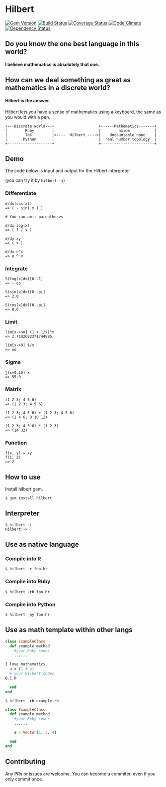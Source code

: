 # Hilbert

[![Gem Version](https://badge.fury.io/rb/hilbert.svg)](http://badge.fury.io/rb/hilbert) [![Build Status](https://travis-ci.org/gogotanaka/Q.svg?branch=master)](https://travis-ci.org/gogotanaka/Q) [![Coverage Status](https://coveralls.io/repos/gogotanaka/Q/badge.png?branch=master)](https://coveralls.io/r/gogotanaka/Q?branch=master) [![Code Climate](https://codeclimate.com/github/gogotanaka/Q/badges/gpa.svg)](https://codeclimate.com/github/gogotanaka/Q) [![Dependency Status](https://gemnasium.com/gogotanaka/Q.svg)](https://gemnasium.com/gogotanaka/Q)

## Do you know the one best language in this world?

#### I believe mathematics is absolutely that one.

## How can we deal something as great as mathematics in a discrete world?

#### Hilbert is the answer.

Hilbert lets you have a sense of mathematics using a keyboard, the same as you would with a pen.

```
+---Discrete world---+                    +------Mathematics-------+
|        Ruby        |                    |        axiom           |
|        TeX         |<----  Hilbert ---->|    Uncountable noun    |
|       Python       |                    |  real number topology  |
+--------------------+                    +------------------------+
```

## Demo

The code below is input and output for the Hilbert interpreter

(you can try it by `hilbert -i`)

### Differentiate

```
d/dx(cos(x))
=> ( - sin( x ) )

# You can omit parentheses

d/dx log(x)
=> ( 1 / x )

d/dy xy
=> ( x )

d/dx e^x
=> e ^ x
```

### Integrate

```
S(log(x)dx)[0..1]
=> - oo

S(sin(x)dx)[0..pi]
=> 2.0

S(cos(x)dx)[0..pi]
=> 0.0
```

### Limit

```
lim[x->oo] (1 + 1/x)^x
=> 2.7182682371744895

lim[x->0] 1/x
=> oo
```

### Sigma
```
∑[x=0,10] x
=> 55.0
```

### Matrix

```
(1 2 3; 4 5 6)
=> (1 2 3; 4 5 6)

(1 2 3; 4 5 6) + (1 2 3; 4 5 6)
=> (2 4 6; 8 10 12)

(1 2 3; 4 5 6) * (1 2 3)
=> (14 32)
```

### Function
```
f(x, y) = xy
f(1, 2)
=> 2
```


## How to use

Install hilbert gem.

    $ gem install hilbert

## Interpreter

    $ hilbert -i
    Hilbert:->

## Use as native language

### Compile into R

    $ hilbert -r foo.hr

### Compile into Ruby

    $ hilbert -rb foo.hr

### Compile into Python

    $ hilbert -py foo.hr


## Use as math template within other langs


```rb
class ExampleClass
  def example_method
    #your Ruby codes
    ......

I love mathematics.
  a = (1 3 4)
  # your Hilbert codes
Q.E.D

  end
end
```

    $ hilbert -rb example.rb


```rb
class ExampleClass
  def example_method
    #your Ruby codes
    ......

    a = Vector[1, 3, 4]

  end
end
```

## Contributing

Any PRs or issues are welcome.
You can become a commiter, even if you only commit once.
